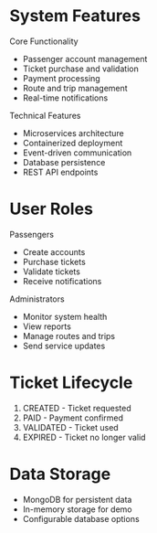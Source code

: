 
# System Features

Core Functionality

- Passenger account management
- Ticket purchase and validation
- Payment processing
- Route and trip management
- Real-time notifications

Technical Features

- Microservices architecture
- Containerized deployment
- Event-driven communication
- Database persistence
- REST API endpoints

# User Roles

Passengers

- Create accounts
- Purchase tickets
- Validate tickets
- Receive notifications

Administrators

- Monitor system health
- View reports
- Manage routes and trips
- Send service updates

# Ticket Lifecycle

1. CREATED - Ticket requested
2. PAID - Payment confirmed
3. VALIDATED - Ticket used
4. EXPIRED - Ticket no longer valid

# Data Storage

- MongoDB for persistent data
- In-memory storage for demo
- Configurable database options